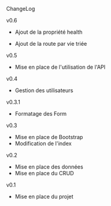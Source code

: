 ChangeLog

v0.6

- Ajout de la propriété health

- Ajout de la route par vie triée

v0.5

- Mise en place de l'utilisation de l'API

v0.4

- Gestion des utilisateurs

v0.3.1

- Formatage des Form

v0.3

- Mise en place de Bootstrap
- Modification de l'index   

v0.2

- Mise en place des données
- Mise en place du CRUD

v0.1

- Mise en place du projet